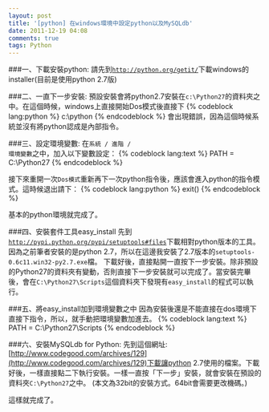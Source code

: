 ```yaml
---
layout: post
title: '[python] 在windows環境中設定python以及MySQLdb'
date: 2011-12-19 04:08
comments: true
tags: Python
---
```


<!--more-->
###一、下載安裝python:
請先到<code>http://python.org/getit/</code>下載windows的installer(目前是使用python 2.7版)

###二、一直下一步安裝:
預設安裝會將python2.7安裝在<code>c:\Python27</code>的資料夾之中。在這個時候，windows上直接開始Dos模式後直接下
{% codeblock lang:python %}
c:\python
{% endcodeblock %}
會出現錯誤，因為這個時候系統並沒有將python認成是內部指令。

###三、設定環境變數:
在<code>系統 / 進階 / 環境變數</code>之中，加入以下變數設定：
{% codeblock lang:text %}
PATH = C:\Python27
{% endcodeblock %}

接下來重開一次<code>Dos模式</code>重新再下一次python指令後，應該會進入python的指令模式。這時候退出請下：
{% codeblock lang:python %}
exit()
{% endcodeblock %}

基本的python環境就完成了。

###四、安裝套件工具easy_install
先到<code>http://pypi.python.org/pypi/setuptools#files</code>下載相對python版本的工具。因為之前筆者安裝的是python 2.7，所以在這邊我安裝了2.7版本的<code>setuptools-0.6c11.win32-py2.7.exe</code>檔。
下載好後，直接點開一直按下一步安裝。除非預設的Python27的資料夾有變動，否則直接下一步安裝就可以完成了。當安裝完畢後，會在<code>C:\Python27\Scripts</code>這個資料夾下發現有<code>easy_install</code>的程式可以執行。

###五、將easy_install加到環境變數之中
因為安裝後還是不能直接在dos環境下直接下指令，所以，就手動把環境變數加進去。
{% codeblock lang:text %}
PATH = C:\Python27\Scripts
{% endcodeblock %}

###六、安裝MySQLdb for Python:
先到這個網址: [http://www.codegood.com/archives/129](http://www.codegood.com/archives/129)下載讓python 2.7使用的檔案。下載好後，一樣直接點二下執行安裝。一樣一直按「下一步」安裝，就會安裝在預設的資料夾<code>C:\Python27</code>之中。 (本文為32bit的安裝方式。64bit會需要更改機碼。)

這樣就完成了。

